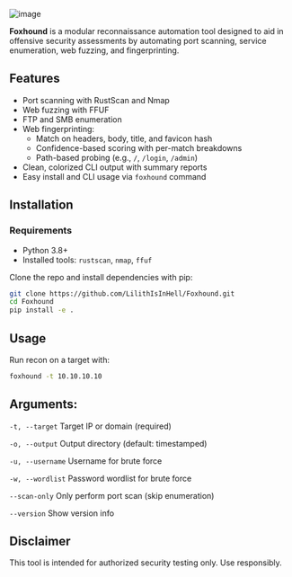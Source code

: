 ![image](https://github.com/user-attachments/assets/b71c8ac0-a7a4-4256-8c0e-fe9b44dad3b5)

**Foxhound** is a modular reconnaissance automation tool designed to aid in offensive security assessments by automating port scanning, service enumeration, web fuzzing, and fingerprinting.

## Features

- Port scanning with RustScan and Nmap
- Web fuzzing with FFUF
- FTP and SMB enumeration
- Web fingerprinting:
  - Match on headers, body, title, and favicon hash
  - Confidence-based scoring with per-match breakdowns
  - Path-based probing (e.g., `/`, `/login`, `/admin`)
- Clean, colorized CLI output with summary reports
- Easy install and CLI usage via `foxhound` command

## Installation

### Requirements

- Python 3.8+
- Installed tools: `rustscan`, `nmap`, `ffuf`

Clone the repo and install dependencies with pip:

```bash
git clone https://github.com/LilithIsInHell/Foxhound.git
cd Foxhound
pip install -e .
```

## Usage

Run recon on a target with:

```bash
foxhound -t 10.10.10.10
```

## Arguments:

`-t, --target` Target IP or domain (required)

`-o, --output` Output directory (default: timestamped)

`-u, --username` Username for brute force

`-w, --wordlist` Password wordlist for brute force

`--scan-only` Only perform port scan (skip enumeration)

`--version` Show version info

## Disclaimer

This tool is intended for authorized security testing only. Use responsibly.
